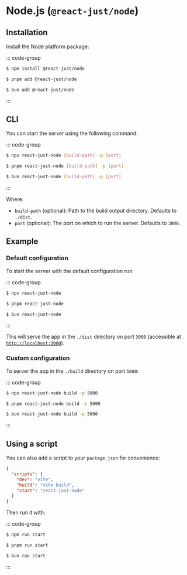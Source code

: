 # Node.js (`@react-just/node`)

## Installation

Install the Node platform package:

::: code-group

```bash [npm]
$ npm install @react-just/node
```

```bash [pnpm]
$ pnpm add @react-just/node
```

```bash [bun]
$ bun add @react-just/node
```

:::

## CLI

You can start the server using the following command:

::: code-group

```bash [npm]
$ npx react-just-node [build-path] -p [port]
```

```bash [pnpm]
$ pnpm react-just-node [build-path] -p [port]
```

```bash [bun]
$ bun react-just-node [build-path] -p [port]
```

:::

Where:

- `build-path` (optional): Path to the build output directory. Defaults to `./dist`.
- `port` (optional): The port on which to run the server. Defaults to `3000`.

## Example

### Default configuration

To start the server with the default configuration run:

::: code-group

```bash [npm]
$ npx react-just-node
```

```bash [pnpm]
$ pnpm react-just-node
```

```bash [bun]
$ bun react-just-node
```

:::

This will serve the app in the `./dist` directory on port `3000` (accessible at [`http://localhost:3000`](http://localhost:3000)).

### Custom configuration

To server the app in the `./build` directory on port `5000`:

::: code-group

```bash [npm]
$ npx react-just-node build -p 5000
```

```bash [pnpm]
$ pnpm react-just-node build -p 5000
```

```bash [bun]
$ bun react-just-node build -p 5000
```

:::

## Using a script

You can also add a script to your `package.json` for convenience:

```json [package.json] {5}
{
  "scripts": {
    "dev": "vite",
    "build": "vite build",
    "start": "react-just-node"
  }
}
```

Then run it with:

::: code-group

```bash [npm]
$ npm run start
```

```bash [pnpm]
$ pnpm run start
```

```bash [bun]
$ bun run start
```

:::
